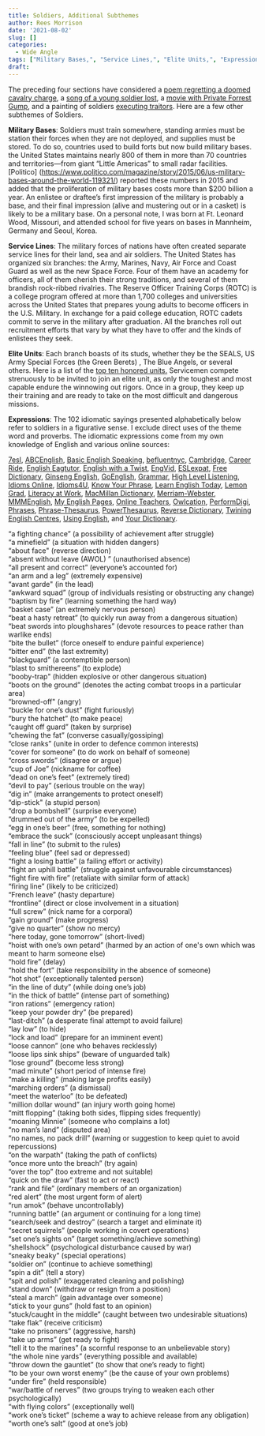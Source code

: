 ```yaml
---
title: Soldiers, Additional Subthemes
author: Rees Morrison
date: '2021-08-02'
slug: []
categories:
  - Wide Angle
tags: ["Military Bases,", "Service Lines,", "Elite Units,", "Expressions",]
draft:
---
```


The preceding four sections have considered a [poem regretting a doomed cavalry charge](https://themesfromart.com/post/2021-08-02-soldiers-from-the-charge-of-the-light-brigade-by-alfred-lord-tennyson/soldierscharge/), a [song of a young soldier lost](https://themesfromart.com/post/2021-08-02-soldiers-from-travellin-soldier-a-song-by-the-chicks/soldierschicks/), a [movie with Private Forrest Gump](https://themesfromart.com/post/2021-08-02-soldiers-from-forrest-gump-a-movie-starring-tom-hanks/soldiersgump/), and a painting of soldiers [executing traitors](https://themesfromart.com/post/2021-08-02-soldiers-the-execution-of-maximilian-a-painting-by-edouard-manet/soldiersmanet/).  Here are a few other subthemes of Soldiers.

<!--more-->

**Military Bases**: Soldiers must train somewhere, standing armies must be station their forces when they are not deployed, and supplies must be stored.  To do so, countries used to build forts but now build military bases.  the United States maintains nearly 800 of them in more than 70 countries and territories—from giant “Little Americas” to small radar facilities. [Politico] (https://www.politico.com/magazine/story/2015/06/us-military-bases-around-the-world-119321/)   reported these numbers in 2015 and added that the proliferation of military bases costs more than $200 billion a year.  An enlistee or draftee’s first impression of the military is probably a base, and their final impression (alive and mustering out or in a casket)   is likely to be a military base.  On a personal note, I was born at Ft. Leonard Wood, Missouri, and attended school for five years on bases in Mannheim, Germany and Seoul, Korea.  

**Service Lines**: The military forces of nations have often created separate service lines for their land, sea and air soldiers.   The United States has organized six branches: the Army, Marines, Navy, Air Force and Coast Guard as well as the new Space Force.  Four of them have an academy for officers, all of them cherish their strong traditions, and several of them brandish rock-ribbed rivalries.  The Reserve Officer Training Corps (ROTC)   is a college program offered at more than 1,700 colleges and universities across the United States that prepares young adults to become officers in the U.S. Military.  In exchange for a paid college education, ROTC cadets commit to serve in the military after graduation.  All the branches roll out recruitment efforts that vary by what they have to offer and the kinds of enlistees they seek.   

**Elite Units**:  Each branch boasts of its studs, whether they be the SEALS, US Army Special Forces (the Green Berets)  , The Blue Angels, or several others.  Here is a list of the [top ten honored units.](https://special-ops.org/the-most-elite-military-units-in-the-united-states/)    Servicemen compete strenuously to be invited to join an elite unit, as only the toughest and most capable endure the winnowing out rigors.  Once in a group, they keep up their training and are ready to take on the most difficult and dangerous missions.

**Expressions**: The 102 idiomatic sayings presented alphabetically below refer to soldiers in a
figurative sense. I exclude direct uses of the theme word and proverbs. The idiomatic expressions come from my own knowledge of English and various online sources:  

[7esl](https://7esl.com/), [ABCEnglish](https://www.abcenglish.nl/), [Basic English Speaking](https://basicenglishspeaking.com/), [befluentnyc](https://befluentnyc.tumblr.com/post/), [Cambridge](Https://dictionary.cambridge.org/topics/), [Career Ride](https://www.careerride.com/idioms-meaning-and-examples-part-1.aspx), [English Eagtutor](https://english.eagetutor.com/beginner-s-english/), [English with a Twist](https://englishwithatwist.com/), [EngVid](https://www.engvid.com/),  [ESLexpat](https://eslexpat.com/english-idioms-and-phrases/), [Free Dictionary](https://idioms.thefreedictionary.com/), [Ginseng English](https://ginsengenglish.com/blog/), [GoEnglish](http://www.goenglish.com/Idioms/), [Grammar](https://grammar.yourdictionary.com/), [High Level Listening](https://www.highlevellistening.com/), [Idioms Online](https://www.idioms.online/), [Idioms4U](http://www.idioms4you.com/list), [Know Your Phrase](https://knowyourphrase.com/an), 
[Learn English Today](https://www.learn-english-today.com/vocabulary/), [Lemon Grad](https://lemongrad.com/idioms-with-meanings-and-examples/), [Literacy at Work](https://www.literacyatwork.net/), [MacMillan Dictionary](https://www.macmillandictionary.com/dictionary/british/),  [Merriam-Webster](https://www.merriam-webster.com/), [MMMEnglish](https://www.mmmenglish.com/),  [My English Pages](https://www.myenglishpages.com/), [Online Teachers](https://onlineteachersuk.com/english-idioms/), [Owlcation]( https://owlcation.com/),  [PerformDigi](https://performdigi.com/idioms-and-phrases/),
[Phrases](https://www.phrases.com/psearch/), [Phrase-Thesaurus](https://www.phrases.org.uk/phrase-thesaurus/related/), [PowerThesaurus](https://www.powerthesaurus.org/), [Reverse Dictionary](https://reversedictionary.org/wordsfor/), [Twining English Centres](https://www.twinenglishcentres.com/blog/), [Using English](https://www.usingenglish.com/reference/idioms/cat/), and [Your Dictionary](https://www.yourdictionary.com/).




“a fighting chance” (a possibility of achievement after struggle)   
“a minefield” (a situation with hidden dangers)   
“about face" (reverse direction)  
“absent without leave (AWOL)  ” (unauthorised absence)   
“all present and correct” (everyone’s accounted for)   
“an arm and a leg” (extremely expensive)   
“avant garde" (in the lead)  
“awkward squad” (group of individuals resisting or obstructing any change)   
“baptism by fire” (learning something the hard way)  
“basket case” (an extremely nervous person)   
“beat a hasty retreat” (to quickly run away from a dangerous situation)   
“beat swords into ploughshares” (devote resources to peace rather than warlike ends)   
“bite the bullet” (force oneself to endure painful experience)   
“bitter end” (the last extremity)   
“blackguard” (a contemptible person)   
“blast to smithereens” (to explode)   
“booby-trap" (hidden explosive or other dangerous situation)  
“boots on the ground” (denotes the acting combat troops in a particular area)   
“browned-off" (angry)  
“buckle for one’s dust” (fight furiously)   
“bury the hatchet” (to make peace)   
“caught off guard” (taken by surprise)   
“chewing the fat” (converse casually/gossiping)   
“close ranks” (unite in order to defence common interests)   
“cover for someone” (to do work on behalf of someone)   
“cross swords” (disagree or argue)   
“cup of Joe” (nickname for coffee)   
“dead on one’s feet” (extremely tired)   
“devil to pay” (serious trouble on the way)   
“dig in” (make arrangements to protect oneself)   
“dip-stick"  (a stupid person)   
“drop a bombshell” (surprise everyone)   
“drummed out of the army” (to be expelled)   
“egg in one’s beer” (free, something for nothing)   
“embrace the suck” (consciously accept unpleasant things)   
“fall in line” (to submit to the rules)   
“feeling blue” (feel sad or depressed)   
“fight a losing battle” (a failing effort or activity)   
“fight an uphill battle” (struggle against unfavourable circumstances)   
“fight fire with fire” (retaliate with similar form of attack)   
“firing line” (likely to be criticized)   
“French leave” (hasty departure)   
“frontline” (direct or close involvement in a situation)   
“full screw” (nick name for a corporal)   
“gain ground” (make progress)   
“give no quarter” (show no mercy)   
“here today, gone tomorrow” (short-lived)  
“hoist with one’s own petard” (harmed by an action of one's own which was meant to harm someone else)   
“hold fire” (delay)   
“hold the fort” (take responsibility in the absence of someone)   
“hot shot” (exceptionally talented person)   
“in the line of duty” (while doing one’s job)   
“in the thick of battle” (intense part of something)   
“iron rations” (emergency ration)   
“keep your powder dry” (be prepared)   
“last-ditch” (a desperate final attempt to avoid failure)   
“lay low” (to hide)   
“lock and load” (prepare for an imminent event)   
“loose cannon” (one who behaves recklessly)   
“loose lips sink ships” (beware of unguarded talk)   
“lose ground” (become less strong)   
“mad minute” (short period of intense fire)   
“make a killing” (making large profits easily)   
“marching orders” (a dismissal)   
“meet the waterloo” (to be defeated)   
“million dollar wound” (an injury worth going home)   
“mitt flopping” (taking both sides, flipping sides frequently)   
“moaning Minnie” (someone who complains a lot)   
“no man’s land” (disputed area)   
“no names, no pack drill” (warning or suggestion to keep quiet to avoid repercussions)   
“on the warpath” (taking the path of conflicts)   
“once more unto the breach” (try again)   
“over the top” (too extreme and not suitable)   
“quick on the draw” (fast to act or react)   
“rank and file” (ordinary members of an organization)   
“red alert” (the most urgent form of alert)   
“run amok” (behave uncontrollably)   
“running battle” (an argument or  continuing for a long time)   
“search/seek and destroy” (search a target and eliminate it)   
“secret squirrels” (people working in covert operations)   
“set one’s sights on” (target something/achieve something)   
“shellshock” (psychological disturbance caused by war)   
“sneaky beaky” (special operations)   
“soldier on” (continue to achieve something)   
“spin a dit” (tell a story)   
“spit and polish” (exaggerated cleaning and polishing)   
“stand down” (withdraw or resign from a position)   
“steal a march” (gain advantage over someone)   
“stick to your guns” (hold fast to an opinion)   
“stuck/caught in the middle” (caught between two undesirable situations)   
“take flak” (receive criticism)   
“take no prisoners” (aggressive, harsh)   
“take up arms” (get ready to fight)   
“tell it to the marines” (a scornful response to an unbelievable story)   
“the whole nine yards” (everything possible and available)   
“throw down the gauntlet” (to show that one’s ready to fight)   
“to be your own worst enemy” (be the cause of your own problems)   
“under fire” (held responsible)   
“war/battle of nerves” (two groups trying to weaken each other psychologically)   
“with flying colors” (exceptionally well)   
“work one’s ticket” (scheme a way to achieve release from any obligation)   
“worth one’s salt” (good at one’s job)   

